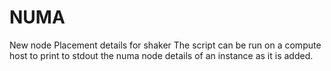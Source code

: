 # NUMA
New node Placement details for shaker
The script can be run on a compute host to print to stdout the numa node details of an instance as it is added.
